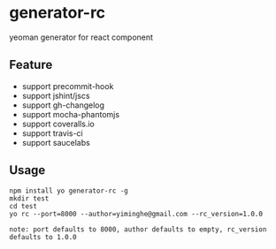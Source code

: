 # generator-rc

yeoman generator for react component

## Feature

* support precommit-hook
* support jshint/jscs
* support gh-changelog
* support mocha-phantomjs
* support coveralls.io
* support travis-ci
* support saucelabs

## Usage

```
npm install yo generator-rc -g
mkdir test
cd test
yo rc --port=8000 --author=yiminghe@gmail.com --rc_version=1.0.0
```

``note: port defaults to 8000, author defaults to empty, rc_version defaults to 1.0.0``
